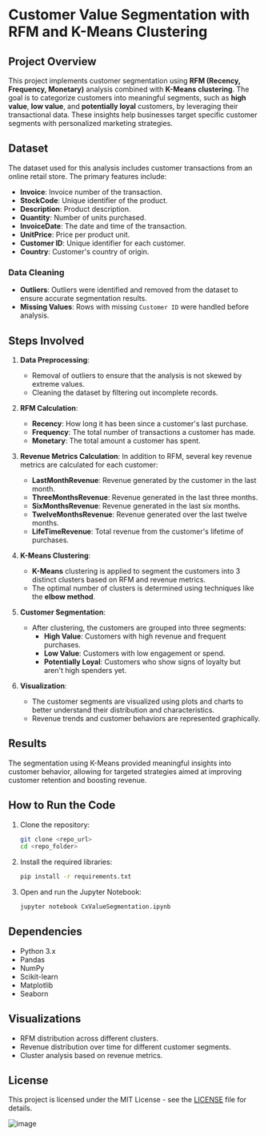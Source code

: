 # Customer Value Segmentation with RFM and K-Means Clustering

## Project Overview

This project implements customer segmentation using **RFM (Recency, Frequency, Monetary)** analysis combined with **K-Means clustering**. The goal is to categorize customers into meaningful segments, such as **high value**, **low value**, and **potentially loyal** customers, by leveraging their transactional data. These insights help businesses target specific customer segments with personalized marketing strategies.

## Dataset

The dataset used for this analysis includes customer transactions from an online retail store. The primary features include:

- **Invoice**: Invoice number of the transaction.
- **StockCode**: Unique identifier of the product.
- **Description**: Product description.
- **Quantity**: Number of units purchased.
- **InvoiceDate**: The date and time of the transaction.
- **UnitPrice**: Price per product unit.
- **Customer ID**: Unique identifier for each customer.
- **Country**: Customer's country of origin.

### Data Cleaning
- **Outliers**: Outliers were identified and removed from the dataset to ensure accurate segmentation results.
- **Missing Values**: Rows with missing `Customer ID` were handled before analysis.

## Steps Involved

1. **Data Preprocessing**: 
   - Removal of outliers to ensure that the analysis is not skewed by extreme values.
   - Cleaning the dataset by filtering out incomplete records.

2. **RFM Calculation**:
   - **Recency**: How long it has been since a customer's last purchase.
   - **Frequency**: The total number of transactions a customer has made.
   - **Monetary**: The total amount a customer has spent.

3. **Revenue Metrics Calculation**:
   In addition to RFM, several key revenue metrics are calculated for each customer:
   - **LastMonthRevenue**: Revenue generated by the customer in the last month.
   - **ThreeMonthsRevenue**: Revenue generated in the last three months.
   - **SixMonthsRevenue**: Revenue generated in the last six months.
   - **TwelveMonthsRevenue**: Revenue generated over the last twelve months.
   - **LifeTimeRevenue**: Total revenue from the customer's lifetime of purchases.

4. **K-Means Clustering**:
   - **K-Means** clustering is applied to segment the customers into 3 distinct clusters based on RFM and revenue metrics.
   - The optimal number of clusters is determined using techniques like the **elbow method**.

5. **Customer Segmentation**:
   - After clustering, the customers are grouped into three segments:
     - **High Value**: Customers with high revenue and frequent purchases.
     - **Low Value**: Customers with low engagement or spend.
     - **Potentially Loyal**: Customers who show signs of loyalty but aren't high spenders yet.

6. **Visualization**:
   - The customer segments are visualized using plots and charts to better understand their distribution and characteristics.
   - Revenue trends and customer behaviors are represented graphically.

## Results

The segmentation using K-Means provided meaningful insights into customer behavior, allowing for targeted strategies aimed at improving customer retention and boosting revenue.

## How to Run the Code

1. Clone the repository:
   ```bash
   git clone <repo_url>
   cd <repo_folder>
   ```

2. Install the required libraries:
   ```bash
   pip install -r requirements.txt
   ```

3. Open and run the Jupyter Notebook:
   ```bash
   jupyter notebook CxValueSegmentation.ipynb
   ```

## Dependencies

- Python 3.x
- Pandas
- NumPy
- Scikit-learn
- Matplotlib
- Seaborn

## Visualizations

- RFM distribution across different clusters.
- Revenue distribution over time for different customer segments.
- Cluster analysis based on revenue metrics.

## License

This project is licensed under the MIT License - see the [LICENSE](LICENSE) file for details.

![image](https://github.com/user-attachments/assets/b39a6540-1611-4132-8d08-8a9162506bc7)
